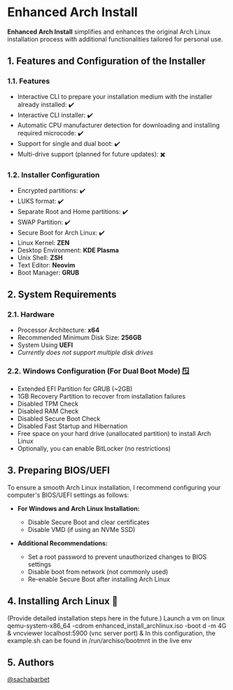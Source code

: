 # Enhanced Arch Install
**Enhanced Arch Install** simplifies and enhances the original Arch Linux installation process with additional functionalities tailored for personal use.

## 1. Features and Configuration of the Installer
### 1.1. Features
* Interactive CLI to prepare your installation medium with the installer already installed: :heavy_check_mark:
* Interactive CLI installer: :heavy_check_mark:
* Automatic CPU manufacturer detection for downloading and installing required microcode: :heavy_check_mark:
* Support for single and dual boot: :heavy_check_mark:
* Multi-drive support (planned for future updates): :heavy_multiplication_x:

### 1.2. Installer Configuration
* Encrypted partitions: :heavy_check_mark:
* LUKS format: :heavy_check_mark:
* Separate Root and Home partitions: :heavy_check_mark:
* SWAP Partition: :heavy_check_mark:
* Secure Boot for Arch Linux: :heavy_check_mark:
* Linux Kernel: **ZEN**
* Desktop Environment: **KDE Plasma**
* Unix Shell: **ZSH**
* Text Editor: **Neovim**
* Boot Manager: **GRUB**

## 2. System Requirements
### 2.1. Hardware
* Processor Architecture: **x64**
* Recommended Minimum Disk Size: **256GB**
* System Using **UEFI**
* *Currently does not support multiple disk drives*

### 2.2. Windows Configuration (For Dual Boot Mode) :window:
* Extended EFI Partition for GRUB (~2GB)
* 1GB Recovery Partition to recover from installation failures
* Disabled TPM Check
* Disabled RAM Check
* Disabled Secure Boot Check
* Disabled Fast Startup and Hibernation
* Free space on your hard drive (unallocated partition) to install Arch Linux
* Optionally, you can enable BitLocker (no restrictions)

## 3. Preparing BIOS/UEFI
To ensure a smooth Arch Linux installation, I recommend configuring your computer's BIOS/UEFI settings as follows:

* **For Windows and Arch Linux Installation:**
    * Disable Secure Boot and clear certificates
    * Disable VMD (if using an NVMe SSD)

* **Additional Recommendations:**
    * Set a root password to prevent unauthorized changes to BIOS settings
    * Disable boot from network (not commonly used)
    * Re-enable Secure Boot after installing Arch Linux

## 4. Installing Arch Linux :penguin:
(Provide detailed installation steps here in the future.)
Launch a vm on linux
qemu-system-x86_64 -cdrom enhanced_install_archlinux.iso -boot d -m 4G &
vncviewer localhost:5900 (vnc server port) &
In this configuration, the example.sh can be found in /run/archiso/bootmnt in the live env

## 5. Authors
[@sachabarbet](https://github.com/sachabarbet)
